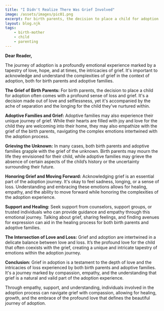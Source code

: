 ```yaml
---
title: "I Didn't Realize There Was Grief Involved"
image: /assets/images/pic01.png
excerpt: For birth parents, the decision to place a child for adoption often comes with a profound sense of loss and grief. It's a decision made out of love and selflessness, yet it's accompanied by the ache of separation and the longing for the child they've nurtured within. This is the truth about adoption.
layout: blog.njk
tags: 
    - birth-mother
    - child
    - parenting
---
```

**Dear Reader,**

The journey of adoption is a profoundly emotional experience marked by a tapestry of love, hope, and at times, the intricacies of grief. It's important to acknowledge and understand the complexities of grief in the context of adoption, both for birth parents and adoptive families.

**The Grief of Birth Parents:**
For birth parents, the decision to place a child for adoption often comes with a profound sense of loss and grief. It's a decision made out of love and selflessness, yet it's accompanied by the ache of separation and the longing for the child they've nurtured within.

**Adoptive Families and Grief:**
Adoptive families may also experience their unique journey of grief. While their hearts are filled with joy and love for the child they are welcoming into their home, they may also empathize with the grief of the birth parents, navigating the complex emotions intertwined with the adoption process.

**Grieving the Unknown:** In many cases, both birth parents and adoptive families grapple with the grief of the unknown. Birth parents may mourn the life they envisioned for their child, while adoptive families may grieve the absence of certain aspects of the child’s history or the uncertainty surrounding their future.

**Honoring Grief and Moving Forward:**
Acknowledging grief is an essential part of the adoption journey. It's okay to feel sadness, longing, or a sense of loss. Understanding and embracing these emotions allows for healing, empathy, and the ability to move forward while honoring the complexities of the adoption experience.

**Support and Healing:** Seek support from counselors, support groups, or trusted individuals who can provide guidance and empathy through this emotional journey. Talking about grief, sharing feelings, and finding avenues for expression can aid in the healing process for both birth parents and adoptive families.

**The Intersection of Love and Loss:** Grief and adoption are intertwined in a delicate balance between love and loss. It’s the profound love for the child that often coexists with the grief, creating a unique and intricate tapestry of emotions within the adoption journey.

**Conclusion:**
Grief in adoption is a testament to the depth of love and the intricacies of loss experienced by both birth parents and adoptive families. It's a journey marked by compassion, empathy, and the understanding that grief is a natural and valid part of the adoption experience.

Through empathy, support, and understanding, individuals involved in the adoption process can navigate grief with compassion, allowing for healing, growth, and the embrace of the profound love that defines the beautiful journey of adoption.


